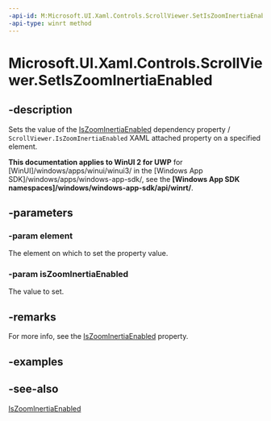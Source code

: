 ```yaml
---
-api-id: M:Microsoft.UI.Xaml.Controls.ScrollViewer.SetIsZoomInertiaEnabled(Microsoft.UI.Xaml.DependencyObject,System.Boolean)
-api-type: winrt method
---
```


<!-- Method syntax
public void SetIsZoomInertiaEnabled(Windows.UI.Xaml.DependencyObject element, System.Boolean isZoomInertiaEnabled)
-->

# Microsoft.UI.Xaml.Controls.ScrollViewer.SetIsZoomInertiaEnabled

## -description
Sets the value of the [IsZoomInertiaEnabled](scrollviewer_iszoominertiaenabled.md) dependency property / `ScrollViewer.IsZoomInertiaEnabled` XAML attached property on a specified element.

**This documentation applies to WinUI 2 for UWP** for [WinUI]/windows/apps/winui/winui3/ in the [Windows App SDK]/windows/apps/windows-app-sdk/, see the **[Windows App SDK namespaces]/windows/windows-app-sdk/api/winrt/**.

## -parameters
### -param element
The element on which to set the property value.

### -param isZoomInertiaEnabled
The value to set.

## -remarks
For more info, see the [IsZoomInertiaEnabled](scrollviewer_iszoominertiaenabled.md) property.

## -examples

## -see-also
[IsZoomInertiaEnabled](scrollviewer_iszoominertiaenabled.md)
